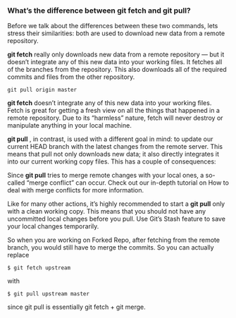 ### What’s the difference between git fetch and git pull?

Before we talk about the differences between these two
commands, lets stress their similarities: both are used to download new
data from a remote repository.

**git fetch** really only downloads new data
from a remote repository — but it doesn’t integrate any of this new data
 into your working files. It fetches all of the branches from the
repository. This also downloads all of the required commits and files
from the other repository.

`git pull origin master`

**git fetch** doesn’t integrate any of this
new data into your working files. Fetch is great for getting a fresh
view on all the things that happened in a remote repository. Due to its
“harmless” nature, fetch will never destroy or manipulate anything in
your local machine.

 **git pull** , in contrast, is used with a
different goal in mind: to update our current HEAD branch with the
latest changes from the remote server. This means that pull not only
downloads new data; it also directly integrates it into our current
working copy files. This has a couple of consequences:

Since **git pull** tries to merge remote
changes with your local ones, a so-called “merge conflict” can occur.
Check out our in-depth tutorial on How to deal with merge conflicts for
more information.

Like for many other actions, it’s highly recommended to start a **git pull**
 only with a clean working copy. This means that you should not have any
 uncommitted local changes before you pull. Use Git’s Stash feature to
save your local changes temporarily.

So when you are working on Forked Repo, after fetching
from the remote branch, you would still have to merge the commits. So
you can actually replace

`$ git fetch upstream`

with

`$ git pull upstream master`

since git pull is essentially git fetch + git merge.
